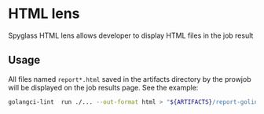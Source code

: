 # HTML lens

Spyglass HTML lens allows developer to display HTML files in the job result

## Usage

All files named `report*.html` saved in the artifacts directory by the prowjob will be displayed on the job results page. See the example:

```bash
golangci-lint  run ./... --out-format html > "${ARTIFACTS}/report-golint.html"
```
